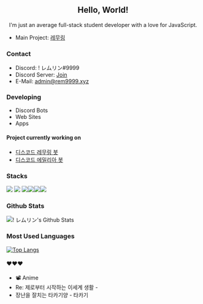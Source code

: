 <h2 align="center">Hello, World!</h2>
<p align="center">I'm just an average full-stack student developer with a love for JavaScript.</p>

- Main Project: [레무링](https://rem9999.xyz)

### Contact

- Discord: ! レムリン#9999  
- Discord Server: [Join](https://rem-guilds.xyz)
- E-Mail: admin@rem9999.xyz  

### Developing

- Discord Bots
- Web Sites
- Apps

#### Project currently working on

- [디스코드 레무링 봇](https://rem9999.xyz)
- [디스코드 에밀리아 봇](https://github.com/Remuring-Orario/Emilia)

### Stacks
  <img src="https://img.shields.io/badge/node.js-6DA55F?style=for-the-badge&logo=node.js&logoColor=white"/> <img src="https://img.shields.io/badge/javascript-%23323330.svg?style=for-the-badge&logo=javascript&logoColor=%23F7DF1E"/> <img src="https://img.shields.io/badge/typescript-%23007ACC.svg?style=for-the-badge&logo=typescript&logoColor=white"/><img src="https://img.shields.io/badge/c%23-%23239120.svg?style=for-the-badge&logo=c-sharp&logoColor=white"/><img src="https://img.shields.io/badge/html5-%23E34F26.svg?style=for-the-badge&logo=html5&logoColor=white"/><img src="https://img.shields.io/badge/css3-%231572B6.svg?style=for-the-badge&logo=css3&logoColor=white"/>

### Github Stats

![! レムリン's Github Stats](https://github-readme-stats.vercel.app/api?username=rem-9999&bg_color=ffa745,fe869f,ef7ac8,a083ed,43aeff&title_color=fff&text_color=fff&show_icons=true&count_private=true)
  
### Most Used Languages

[![Top Langs](https://github-readme-stats.vercel.app/api/top-langs/?username=rem-9999&bg_color=ffa745,fe869f,ef7ac8,a083ed,43aeff&title_color=fff&text_color=fff)](https://github.com/rem-9999/github-readme-stats)

#### ❤️❤️❤️

- 📽️ Anime
- Re: 제로부터 시작하는 이세계 생활 - 
- 장난을 잘치는 타카기양 - 타카기
